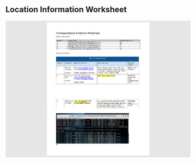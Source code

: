 ## Location Information Worksheet

![Location-Information-Worksheet](https://github.com/iastoneCO/Homeworks/blob/d3b7ff24ad980f799344110bef13ccc0d38dc696/Forenscis/National-Gallery-Case/Images/name-file-spreadsheet.png)
